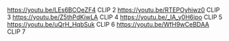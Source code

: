 https://youtu.be/LEs6BCOeZF4 CLIP 2
https://youtu.be/RTEPOyhiwz0 CLIP 3
https://youtu.be/Z5thPdKiwLA CLIP 4
https://youtu.be/_IA_y0H6ipo CLIP 5
https://youtu.be/uQrH_HqbSuk CLIP 6
https://youtu.be/WfH9wCeBDAA CLIP 7
